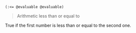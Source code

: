 ```
(:<= @evaluable @evaluable)
```

> Arithmetic less than or equal to

True if the first number is less than or equal to the second one.